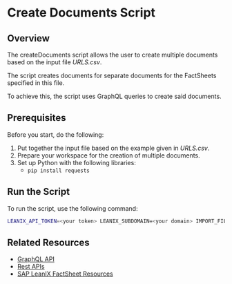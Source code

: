 # Create Documents Script

## Overview

The createDocuments script allows the user to create multiple documents based on the input file *URLS.csv*.

The script creates documents for separate documents for the FactSheets specified in this file.

To achieve this, the script uses GraphQL queries to create said documents.

## Prerequisites

Before you start, do the following:

1. Put together the input file based on the example given in *URLS.csv*.
2. Prepare your workspace for the creation of multiple documents.
3. Set up Python with the following libraries: 
    - `pip install requests`

## Run the Script

To run the script, use the following command:

```bash
LEANIX_API_TOKEN=<your token> LEANIX_SUBDOMAIN=<your domain> IMPORT_FILE=<your input file> python createDocuments.py
```

## Related Resources

- [GraphQL API](https://docs-eam.leanix.net/reference/graphql-tutorials)
- [Rest APIs](https://docs-eam.leanix.net/reference/rest-apis)
- [SAP LeanIX FactSheet Resources](https://docs-eam.leanix.net/reference/manage-documents-for-a-fact-sheet)
